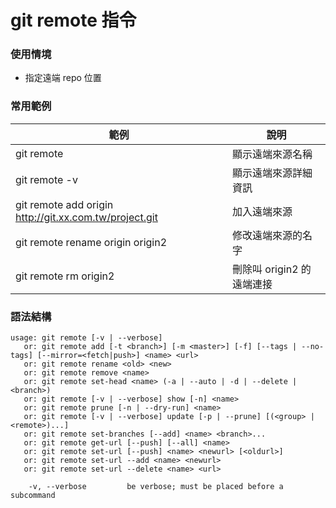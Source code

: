 # git remote 指令

### 使用情境

* 指定遠端 repo 位置

### 常用範例

| 範例                                                     | 說明                |
|------------------------------------------------------|-------------------|
| git remote                                           | 顯示遠端來源名稱          |
| git remote -v                                        | 顯示遠端來源詳細資訊        |
| git remote add origin http://git.xx.com.tw/project.git | 加入遠端來源            |
| git remote rename origin origin2                       | 修改遠端來源的名字         |
| git remote rm origin2                                  | 刪除叫 origin2 的遠端連接 |

### 語法結構

```
usage: git remote [-v | --verbose]
   or: git remote add [-t <branch>] [-m <master>] [-f] [--tags | --no-tags] [--mirror=<fetch|push>] <name> <url>
   or: git remote rename <old> <new>
   or: git remote remove <name>
   or: git remote set-head <name> (-a | --auto | -d | --delete | <branch>)
   or: git remote [-v | --verbose] show [-n] <name>
   or: git remote prune [-n | --dry-run] <name>
   or: git remote [-v | --verbose] update [-p | --prune] [(<group> | <remote>)...]
   or: git remote set-branches [--add] <name> <branch>...
   or: git remote get-url [--push] [--all] <name>
   or: git remote set-url [--push] <name> <newurl> [<oldurl>]
   or: git remote set-url --add <name> <newurl>
   or: git remote set-url --delete <name> <url>

    -v, --verbose         be verbose; must be placed before a subcommand
```